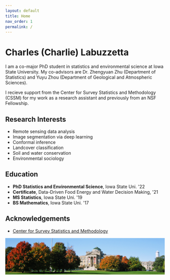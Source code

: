 ```yaml
---
layout: default
title: Home
nav_order: 1
permalink: /
---
```


# Charles (Charlie) Labuzzetta

I am a co-major PhD student in statistics and environmental science at Iowa State University. My co-advisors are Dr. Zhengyuan Zhu (Department of Statistics) and Yuyu Zhou (Department of Geological and Atmospheric Sciences).

I recieve support from the Center for Survey Statistics and Methodology (CSSM) for my work as a research assistant and previously from an NSF Fellowship.

Research Interests
------------------

* Remote sensing data analysis
* Image segmentation via deep learning
* Conformal inference
* Landcover classification
* Soil and water conservation
* Environmental sociology

Education
---------

* **PhD Statistics and Environmental Science**, Iowa State Uni. '22
* **Certificate**, Data-Driven Food Energy and Water Decision Making, '21
* **MS Statistics**, Iowa State Uni. '19
* **BS Mathematics**, Iowa State Uni. '17

Acknowledgements
----------------

* [Center for Survey Statistics and Methodology](https://www.cssm.iastate.edu/)

![](IMG_4333.JPG)

